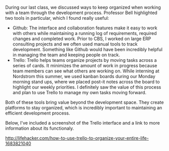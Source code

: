 During our last class, we discussed ways to keep organized when working with a team through the development process. Professor Bell highlighted two tools in particular, which I found really useful:

-	Github: The interface and collaboration features make it easy to work with others while maintaining a running log of requirements, required changes and completed work. Prior to CBS, I worked on large ERP consulting projects and we often used manual tools to track development. Something like Github would have been incredibly helpful in managing the team and keeping people on track.
-	Trello: Trello helps teams organize projects by moving tasks across a series of cards. It minimizes the amount of work in progress because team members can see what others are working on. While interning at Nordstrom this summer, we used kanban boards during our Monday morning stand ups, where we placed post-it notes across the board to highlight our weekly priorities. I definitely saw the value of this process and plan to use Trello to manage my own tasks moving forward.

Both of these tools bring value beyond the development space. They create platforms to stay organized, which is incredibly important to maintaining an efficient development process.

Below, I've included a screenshot of the Trello interface and a link to more information about its functionaly.

http://lifehacker.com/how-to-use-trello-to-organize-your-entire-life-1683821040

